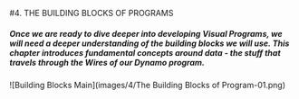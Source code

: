 #4. THE BUILDING BLOCKS OF PROGRAMS

##### Once we are ready to dive deeper into developing Visual Programs, we will need a deeper understanding of the building blocks we will use. This chapter introduces fundamental concepts around data - the stuff that travels through the Wires of our Dynamo program.

![Building Blocks Main](images/4/The Building Blocks of Program-01.png)
